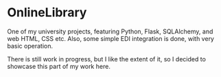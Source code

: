 # OnlineLibrary
One of my university projects, featuring Python, Flask, SQLAlchemy, and web HTML, CSS etc. Also, some simple EDI integration is done, with very basic operation.

There is still work in progress, but I like the extent of it, so I decided to showcase this part of my work here.
